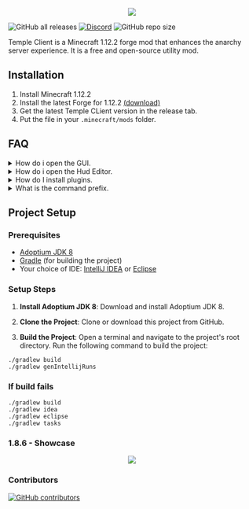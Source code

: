<p align="center">
  <img src="https://github.com/PhilipPanda/Temple-Client/blob/main/github/images/logo.png">
</p>

![GitHub all releases](https://img.shields.io/github/downloads/TempleDevelopment/Temple-Client/total?color=seagreen)
[![Discord](https://img.shields.io/discord/1125838140456849418?color=skyblue&logo=discord&logoColor=white)](https://discord.gg/XZUGTpGCe8)
![GitHub repo size](https://img.shields.io/github/repo-size/TempleDevelopment/Temple-Client)

Temple Client is a Minecraft 1.12.2 forge mod that enhances the anarchy server experience. 
It is a free and open-source utility mod.

## Installation
1. Install Minecraft 1.12.2
2. Install the latest Forge for 1.12.2 [(download)](https://files.minecraftforge.net/net/minecraftforge/forge/index_1.12.2.html)
3. Get the latest Temple CLient version in the release tab.
4. Put the file in your `.minecraft/mods` folder.

## FAQ

<details>
  <summary>How do i open the GUI.</summary>

> Press `r-shift` &
> `right-click` to expand the panels.

</details>

<details>
  <summary>How do i open the Hud Editor.</summary>

> Press `grave key`

</details>


<details>
  <summary>How do I install plugins.</summary>

> Find the plugins you like and put them in the same mods folder you put the client in.

> CAUTION: Third party plugins can contain dangerous code! Only use plugins from trusted sources!

</details>

<details>
  <summary>What is the command prefix.</summary>

> Command prefix symbol is a period "."

</details>

## Project Setup

### Prerequisites

- [Adoptium JDK 8](https://adoptium.net/releases.html)
- [Gradle](https://gradle.org/install/) (for building the project)
- Your choice of IDE: [IntelliJ IDEA](https://www.jetbrains.com/idea/) or [Eclipse](https://www.eclipse.org/downloads/)

### Setup Steps

1. **Install Adoptium JDK 8**: Download and install Adoptium JDK 8.

2. **Clone the Project**: Clone or download this project from GitHub.

3. **Build the Project**: Open a terminal and navigate to the project's root directory. Run the following command to build the project:
```
./gradlew build
./gradlew genIntellijRuns
```

### If build fails

```
./gradlew build
./gradlew idea
./gradlew eclipse
./gradlew tasks
```

### 1.8.6 - Showcase
<p align="center">
   <img src="https://github.com/PhilipPanda/Temple-Client/blob/main/github/images/1.8.6.png">
</p>

### Contributors

[![GitHub contributors](https://contrib.rocks/image?repo=PhilipPanda/Temple-Client)](https://github.com/PhilipPanda/TempleClient/graphs/contributors)


